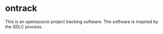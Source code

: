 # ontrack
This is an opensource project tracking software. The software is inspired by the SDLC process. 

